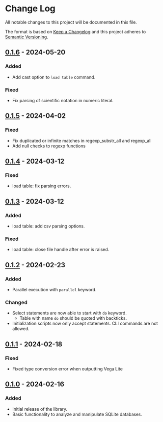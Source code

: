 # Change Log

All notable changes to this project will be documented in this file.

The format is based on [Keep a Changelog](http://keepachangelog.com/)
and this project adheres to [Semantic Versioning](http://semver.org/).

## [0.1.6] - 2024-05-20

### Added

- Add cast option to `load table` command.

### Fixed

- Fix parsing of scientific notation in numeric literal.

## [0.1.5] - 2024-04-02

### Fixed

- Fix duplicated or infinite matches in regexp_substr_all and regexp_all
- Add null checks to regexp functions

## [0.1.4] - 2024-03-12

### Fixed

- load table: fix parsing errors.

## [0.1.3] - 2024-03-12

### Added

- load table: add csv parsing options.

### Fixed

- load table: close file handle after error is raised.

## [0.1.2] - 2024-02-23

### Added

- Parallel execution with `parallel` keyword.

### Changed

- Select statements are now able to start with `do` keyword.
  - Table with name `do` should be quoted with backticks.
- Initialization scripts now only accept statements. CLI commands are not allowed.

## [0.1.1] - 2024-02-18

### Fixed

- Fixed type conversion error when outputting Vega Lite

## [0.1.0] - 2024-02-16

### Added

- Initial release of the library.
- Basic functionality to analyze and manipulate SQLite databases.

[0.1.6]: https://github.com/mandel59/erq/releases/tag/v0.1.6
[0.1.5]: https://github.com/mandel59/erq/releases/tag/v0.1.5
[0.1.4]: https://github.com/mandel59/erq/releases/tag/v0.1.4
[0.1.3]: https://github.com/mandel59/erq/releases/tag/v0.1.3
[0.1.2]: https://github.com/mandel59/erq/releases/tag/v0.1.2
[0.1.1]: https://github.com/mandel59/erq/releases/tag/v0.1.1
[0.1.0]: https://github.com/mandel59/erq/releases/tag/v0.1.0

